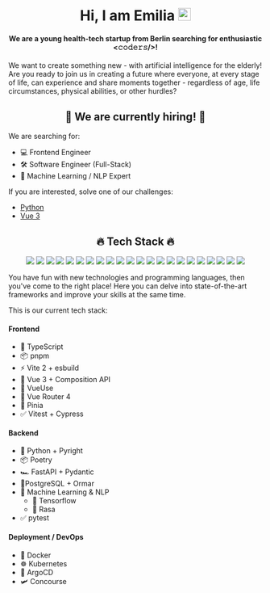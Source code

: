 <h1 align="center"> Hi, I am Emilia <img src="https://media.giphy.com/media/hvRJCLFzcasrR4ia7z/giphy.gif" width="25px"></h1>

<h4 align="center">
We are a young health-tech startup from Berlin searching for enthusiastic <𝚌𝚘𝚍𝚎𝚛𝚜/>!
</h4>

We want to create something new - with artificial intelligence for the elderly! Are you ready to join us in creating a future where everyone, at every stage of life, can experience and share moments together - regardless of age, life circumstances, physical abilities, or other hurdles?

<h2 align="center">💼 We are currently hiring! 💼</h2>

We are searching for:

* 💻 Frontend Engineer
* 🛠 Software Engineer (Full-Stack)
* 🤖 Machine Learning / NLP Expert

If you are interested, solve one of our challenges:

* [Python](https://github.com/mit-emilia/python-challenge)
* [Vue 3](https://github.com/mit-emilia/vue-challenge)

<h2 align="center">🔥 Tech Stack 🔥</h2>

<div align="center">

[![](https://api.iconify.design/logos:linux-tux.svg)](https://kernel.org/)
[![](https://api.iconify.design/logos:git-icon.svg)](https://git-scm.com/)
[![](https://api.iconify.design/logos:gitlab.svg)](https://gitlab.com/)
[![](https://api.iconify.design/logos:visual-studio-code.svg)](https://code.visualstudio.com/)
[![](https://api.iconify.design/logos:typescript-icon.svg)](https://www.typescriptlang.org/)
[![](https://api.iconify.design/logos:vue.svg)](https://vuejs.org/)
[![](https://api.iconify.design/logos:vitejs.svg)](https://vitejs.dev/)
[![](https://api.iconify.design/logos:jamstack-icon.svg)](https://jamstack.org/)
[![](https://api.iconify.design/logos:cypress.svg)](https://www.cypress.io/)
[![](https://api.iconify.design/logos:python.svg)](https://www.python.org/)
[![](https://api.iconify.design/logos:pytorch.svg)](https://pytorch.org/)
[![](https://api.iconify.design/logos:rust.svg)](https://www.rust-lang.org/)
[![](https://api.iconify.design/logos:webassembly.svg)](https://webassembly.org/)
[![](https://api.iconify.design/logos:docker-icon.svg)](https://www.docker.com/)
[![](https://api.iconify.design/logos:kubernetes.svg)](https://kubernetes.io/)
[![](https://api.iconify.design/logos:ansible.svg)](https://www.ansible.com/)
[![](https://api.iconify.design/logos:terraform-icon.svg)](https://www.terraform.io/)
[![](https://api.iconify.design/logos:concourse.svg)](https://concourse-ci.org/)
[![](https://api.iconify.design/logos:postgresql.svg)](https://www.postgresql.org/)
[![](https://api.iconify.design/logos:grafana.svg)](https://grafana.com/)
[![](https://api.iconify.design/logos:figma.svg)](https://www.figma.com/)
[![](https://api.iconify.design/logos:tailwindcss-icon.svg)](https://tailwindcss.com/)

</div>

You have fun with new technologies and programming languages, then you've come to the right place! Here you can delve into state-of-the-art frameworks and improve your skills at the same time. 

This is our current tech stack:

#### Frontend

* 🦾 TypeScript
* 📦 pnpm
* ⚡ Vite 2 + esbuild
* 🖖 Vue 3 + Composition API
* 🧩 VueUse 
* 🧭 Vue Router 4
* 🍍 Pinia
* ✅ Vitest + Cypress

#### Backend
* 🐍 Python + Pyright
* 📦 Poetry 
* 🏎️ FastAPI + Pydantic
* 🐘PostgreSQL + Ormar
* 🤖 Machine Learning & NLP
    * 🔢 Tensorflow
    * 💬 Rasa
* ✅ pytest

#### Deployment / DevOps

* 🐳 Docker
* ☸️ Kubernetes
* 🐙 ArgoCD
* 🛩️ Concourse
